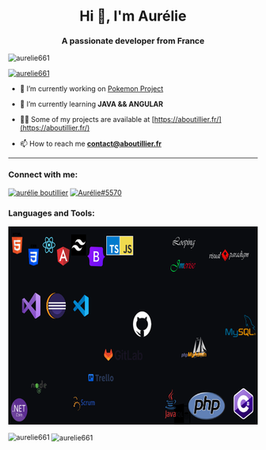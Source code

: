 <h1 align="center">Hi 👋, I'm Aurélie</h1>
<h3 align="center">A passionate developer from France</h3>

<p align="left"> <img src="https://komarev.com/ghpvc/?username=aurelie661&label=Profile%20views&color=0e75b6&style=flat" alt="aurelie661" /> </p>

<p align="left"> <a href="https://github.com/ryo-ma/github-profile-trophy"><img src="https://github-profile-trophy.vercel.app/?username=aurelie661" alt="aurelie661" /></a> </p>

- 🔭 I’m currently working on [Pokemon Project](https://github.com/aurelie661/ANGULAR-PROJECT/tree/master/projet%20pokemon)

- 🌱 I’m currently learning **JAVA && ANGULAR**

- 👨‍💻 Some of my projects are available at [https://aboutillier.fr/](https://aboutillier.fr/)

- 📫 How to reach me **contact@aboutillier.fr**
_______________________________________________________________________________________________________________________________________________________________________________________________________________________________
<h3 align="left">Connect with me:</h3>
<p align="left">
<a href="https://linkedin.com/in/aurélie boutillier" target="blank"><img align="center" src="https://raw.githubusercontent.com/rahuldkjain/github-profile-readme-generator/master/src/images/icons/Social/linked-in-alt.svg" alt="aurélie boutillier" height="30" width="40" /></a>
<a href="https://discord.gg/Aurélie#5570" target="blank"><img align="center" src="https://raw.githubusercontent.com/rahuldkjain/github-profile-readme-generator/master/src/images/icons/Social/discord.svg" alt="Aurélie#5570" height="30" width="40" /></a>
</p>

<h3 align="left">Languages and Tools:</h3>

<img src="LanguagesAndToolsImage.png" alt="Languages and tools" width="900" height="400"/>

<p><img align="left" src="https://github-readme-stats.vercel.app/api/top-langs?username=aurelie661&show_icons=true&locale=en&layout=compact" alt="aurelie661" /></p>

<p>&nbsp;<img align="center" src="https://github-readme-stats.vercel.app/api?username=aurelie661&show_icons=true&locale=en" alt="aurelie661" /></p>

